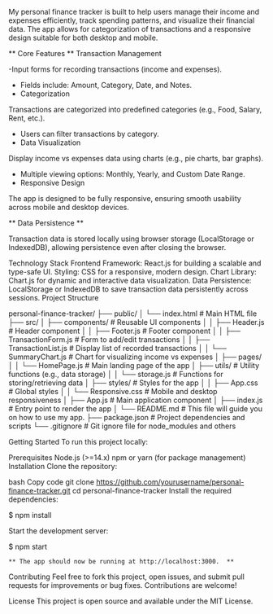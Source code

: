 My personal finance tracker is built to help users manage their income and expenses efficiently, track spending patterns, and visualize their financial data. The app allows for categorization of transactions and a responsive design suitable for both desktop and mobile.


 ** Core Features **
Transaction Management

 -Input forms for recording transactions (income and expenses).
- Fields include: Amount, Category, Date, and Notes.
- Categorization

Transactions are categorized into predefined categories (e.g., Food, Salary, Rent, etc.).
- Users can filter transactions by category.
- Data Visualization

Display income vs expenses data using charts (e.g., pie charts, bar graphs).
- Multiple viewing options: Monthly, Yearly, and Custom Date Range.
- Responsive Design

The app is designed to be fully responsive, ensuring smooth usability across mobile and desktop devices.

** Data Persistence **

Transaction data is stored locally using browser storage (LocalStorage or IndexedDB), allowing persistence even after closing the browser.

Technology Stack
Frontend Framework: React.js for building a scalable and type-safe UI.
Styling: CSS for a responsive, modern design.
Chart Library: Chart.js for dynamic and interactive data visualization.
Data Persistence: LocalStorage or IndexedDB to save transaction data persistently across sessions.
Project Structure

personal-finance-tracker/
├── public/
│   └── index.html               # Main HTML file
├── src/
│   ├── components/              # Reusable UI components
│   │   ├── Header.js            # Header component
│   │   ├── Footer.js            # Footer component
│   │   ├── TransactionForm.js  # Form to add/edit transactions
│   │   ├── TransactionList.js  # Display list of recorded transactions
│   │   └── SummaryChart.js     # Chart for visualizing income vs expenses
│   ├── pages/
│   │   └── HomePage.js         # Main landing page of the app
│   ├── utils/                  # Utility functions (e.g., data storage)
│   │   └── storage.js          # Functions for storing/retrieving data
│   ├── styles/                 # Styles for the app
│   │   ├── App.css             # Global styles
│   │   └── Responsive.css      # Mobile and desktop responsiveness
│   ├── App.js                  # Main application component
│   ├── index.js                # Entry point to render the app
│   └── README.md               # This file will guide you on how to use my app.
├── package.json                # Project dependencies and scripts
└── .gitignore                  # Git ignore file for node_modules and others

Getting Started
To run this project locally:

Prerequisites
Node.js (>=14.x)
npm or yarn (for package management)
Installation
Clone the repository:

bash
Copy code
git clone https://github.com/yourusername/personal-finance-tracker.git
cd personal-finance-tracker
Install the required dependencies:

$ npm install

Start the development server:

$ npm start

    ** The app should now be running at http://localhost:3000.  **

Contributing
Feel free to fork this project, open issues, and submit pull requests for improvements or bug fixes. Contributions are welcome!

License
This project is open source and available under the MIT License.